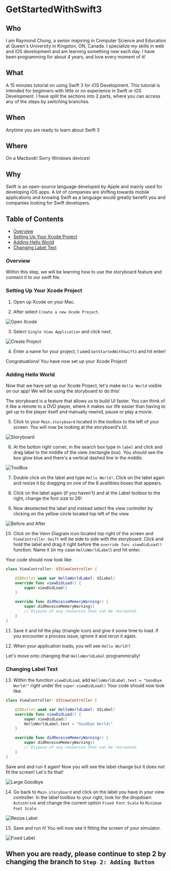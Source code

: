 # GetStartedWithSwift3
## Who
I am Raymond Chung, a senior majoring in Computer Science and Education at Queen's University in Kingston, ON, Canada. I specialize my skills in web and iOS development and am learning something new each day. I have been programming for about 4 years, and love every moment of it!

## What
A 15 minutes tutorial on using Swift 3 for iOS Development. This tutorial is intended for beginners with little or no experience in Swift or iOS Development. I have split the sections into 2 parts, where you can access any of the steps by switching branches.

## When
Anytime you are ready to learn about Swift 3

## Where
On a Macbook! Sorry Windows devices!

## Why
Swift is an open-source language developed by Apple and mainly used for developing iOS apps. A lot of companies are shifting towards mobile applications and knowing Swift as a language would greatly benefit you and companies looking for Swift developers.

## Table of Contents
- [Overview](#overview)
- [Setting Up Your Xcode Project](#setting-up-your-xcode-project)
- [Adding Hello World](#adding-hello-world)
- [Changing Label Text](#changing-label-text)

### Overview
Within this step, we will be learning how to use the storyboard feature and connect it to our swift file.

### Setting Up Your Xcode Project
1) Open up Xcode on your Mac.

2) After select ```Create a new Xcode Project```.

![Open Xcode](http://i.imgur.com/3zLIlu9.png)

3) Select ```Single View Application``` and click next.

![Create Project](http://i.imgur.com/2rlf3Dl.png)

4) Enter a name for your project, I used ```GetStartedWithSwift3``` and hit enter!

Congratuations! You have now set up your Xcode Project!

### Adding Hello World
Now that we have set up our Xcode Project, let's make ```Hello World``` visible on our app! We will be using the storyboard to do this!

The storyboard is a feature that allows us to build UI faster. You can think of it like a remote to a DVD player, where it makes our life easier than having to get up to the player itself and manually rewind, pause or play a movie.

5) Click to your ```Main.storyboard``` located in the toolbox to the left of your screen. You will now be looking at the storyboard's UI.

![Storyboard](http://i.imgur.com/qyZFWJb.png)

6) At the botton right corner, in the search box type in ```label``` and click and drag label to the middle of the view (rectangle box). You should see the box glow blue and there's a vertical dashed line in the middle.

![ToolBox](http://i.imgur.com/jn1Sk0Y.png)

7) Double click on the label and type ```Hello World!```. Click on the label again and resize it by dragging on one of the 8 availibles boxes that appears.

8) Click on the label again (if you haven't) and at the Label toolbox to the right, change the font size to 26!

9) Now deselected the label and instead select the view controller by clicking on the yellow circle located top left of the view.

![Before and After](http://i.imgur.com/H6f9Rhh.png)

10) Click on the Venn Diagram icon located top right of the screen and ```ViewController.Swift``` will be side to side with the storyboard. Click and hold the label and drag it right before the ```override func viewDidLoad()``` function. Name it (in my case ```HelloWorldLabel```) and hit enter.

Your code should now look like:
```swift
class ViewController: UIViewController {

    @IBOutlet weak var HelloWorldLabel: UILabel!
    override func viewDidLoad() {
        super.viewDidLoad()
    }

    override func didReceiveMemoryWarning() {
        super.didReceiveMemoryWarning()
        // Dispose of any resources that can be recreated.
    }
}
```

11) Save it and hit the play (triangle icon) and give it some time to load. If you encounter a process issue, ignore it and rerun it again.

12) When your application loads, you will see ```Hello World!```!

Let's move onto changing that ```HelloWorldLabel``` programmically!

### Changing Label Text
13) Within the function ```viewDidLoad```, add ```HelloWorldLabel.text = "Goodbye World!"``` right under the ```super.viewDidLoad()```
Your code should now look like:
```swift
class ViewController: UIViewController {

    @IBOutlet weak var HelloWorldLabel: UILabel!
    override func viewDidLoad() {
        super.viewDidLoad()
        HelloWorldLabel.text = "Goodbye World!"
    }

    override func didReceiveMemoryWarning() {
        super.didReceiveMemoryWarning()
        // Dispose of any resources that can be recreated.
    }
}
```
Save and and run it again! Now you will see the label change but it does not fit the screen! Let's fix that!

![Large Goodbye](http://i.imgur.com/dkCUtoi.png)

14) Go back to ```Main.storyboard``` and click on the label you have in your view controller. In the label toolbox to your right, look for the dropdown ```Autoshrink``` and change the current option ```Fixed Font Scale``` to ```Minimum Font Scale```.

![Resize Label](http://i.imgur.com/IumSdHu.png)

15) Save and run it! You will now see it fitting the screen of your simulator.

![Fixed Label](http://i.imgur.com/JEcyY1S.png)

## When you are ready, please continue to step 2 by changing the branch to ```Step 2: Adding Button```
